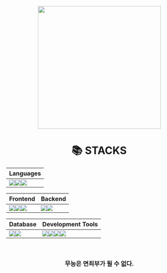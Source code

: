 
<div align=center> 
<img src="https://github.com/user-attachments/assets/5942487e-ae65-4197-9a05-5921dae24076" style="width:333px">

<h1>📚 STACKS</h1>

| Languages |
| --- |
| <img src="https://img.shields.io/badge/python-3776AB?style=for-the-badge&logo=python&logoColor=white"><img src="https://img.shields.io/badge/java-ED8B00?style=for-the-badge&logo=java&logoColor=white"><img src="https://img.shields.io/badge/javascript-F7DF1E?style=for-the-badge&logo=javascript&logoColor=black"> |

| Frontend | Backend |
| --- | --- |
| <img src="https://img.shields.io/badge/vue.js-4FC08D?style=for-the-badge&logo=vue.js&logoColor=white"><img src="https://img.shields.io/badge/react-61DAFB?style=for-the-badge&logo=react&logoColor=white"><img src="https://img.shields.io/badge/tailwindcss-06B6D4?style=for-the-badge&logo=tailwindcss&logoColor=white"> | <img src="https://img.shields.io/badge/django-092E20?style=for-the-badge&logo=django&logoColor=white"><img src="https://img.shields.io/badge/spring_boot-6DB33F?style=for-the-badge&logo=springboot&logoColor=white"> |

| Database | Development Tools |
| --- | --- |
| <img src="https://img.shields.io/badge/mysql-4479A1?style=for-the-badge&logo=mysql&logoColor=white"><img src="https://img.shields.io/badge/oracle-F80000?style=for-the-badge&logo=oracle&logoColor=white"> | <img src="https://img.shields.io/badge/git-F05032?style=for-the-badge&logo=git&logoColor=white"><img src="https://img.shields.io/badge/github-181717?style=for-the-badge&logo=github&logoColor=white"><img src="https://img.shields.io/badge/vscode-007ACC?style=for-the-badge&logo=visualstudiocode&logoColor=white"><img src="https://img.shields.io/badge/intellij_idea-000000?style=for-the-badge&logo=intellij-idea&logoColor=white"> |
  <br>
</div>

<div align="center" style="font-family: 'Great Vibes', cursive;">
    <h3>무능은 면죄부가 될 수 없다.</h3>
</div>

